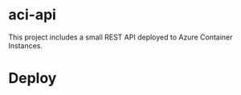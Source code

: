 # aci-api

This project includes a small REST API deployed to
Azure Container Instances.


# Deploy

```bash

```
